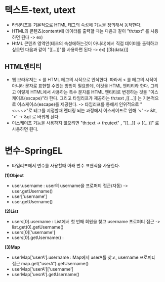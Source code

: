 __텍스트-text, utext__
==========================
- 타임리프틑 기본적으로 HTML 테그의 속성에 기능을 정의해서 동작한다.
- HTML의 콘텐츠(content)에 데이터를 출력할 때는 다음과 같이 "th:text" 를 사용하면 된다 -> ex) <span th:text="${data}">
- HtML 콘텐츠 영역안(테크의 속성에하는것이 아니라)에서 직접 데이터를 출력하고 싶으면 다음과 같이 "[[...]]"를 사용하면 된다 -> ex) [[${data}]]

__HTML엔티티__
-------------------
- 웹 브라우저는 < 를 HTML 테그의 시작으로 인식한다. 따라서 < 를 테그의 시작이 아니라 문자로 표현할 수있는 방법이 필요한데, 이것을 HTML 엔티티라 한다. 그리고 이렇게 HTML에서 사용하는 특수 문자를 HTML 엔티티로 변경하는 것을 "이스케이프(escape)"라 한다. 그리고 타임리프가 제공하는 th:text ,[[...]] 는 기본적으로 이스케이스(escape)를 제공한다. -> 타임리프를 통해서 인위적으로 "<~~~>"로 테그를 지정할때 렌더링 되는 과정에서 이스케이프로 인해 '<' -> &lt, '>' -> &gt 로 바뀌게 된다.
- 이스케이프 기능을 사용하지 않으려면 "th:text -> th:utext" , "[[...]] -> [(...)]" 로 사용하면 된다.    

__변수-SpringEL__
=====================
- 타임리프에서 변수를 사용할때 아래 변수 표현식을 사용한다.                 
 
__(1)Object__         
- user.username : user의 username을 프로퍼티 접근(자동) -> user.getUsername()
- user['username']
- user.getUsername()

__(2)List__             
- users[0].username : List에서 첫 번째 회원을 찾고 username 프로퍼티 접근 -> list.get(0).getUsername()
- users[0]['username']
- users[0].getUsername() :

__(3)Map__                
- userMap['userA'].username : Map에서 userA를 찾고, username 프로퍼티 접근 map.get("userA").getUsername()
- userMap['userA']['username']
- userMap['uesrA'].getUsername()
